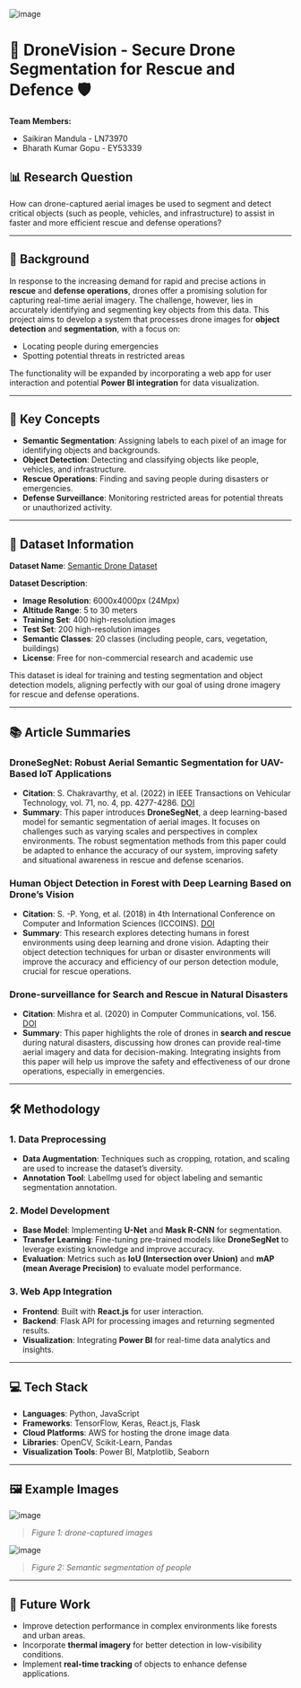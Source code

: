 ![image](https://github.com/user-attachments/assets/e6edfa12-d167-4b1d-8d78-accc2209e3e5)



# 🚁 DroneVision - Secure Drone Segmentation for Rescue and Defence 🛡️

**Team Members:**
- Saikiran Mandula - LN73970
- Bharath Kumar Gopu - EY53339

## 📊 Research Question
How can drone-captured aerial images be used to segment and detect critical objects (such as people, vehicles, and infrastructure) to assist in faster and more efficient rescue and defense operations?

---

## 📖 Background
In response to the increasing demand for rapid and precise actions in **rescue** and **defense operations**, drones offer a promising solution for capturing real-time aerial imagery. The challenge, however, lies in accurately identifying and segmenting key objects from this data. This project aims to develop a system that processes drone images for **object detection** and **segmentation**, with a focus on:
- Locating people during emergencies
- Spotting potential threats in restricted areas

The functionality will be expanded by incorporating a web app for user interaction and potential **Power BI integration** for data visualization. 

---

## 🧠 Key Concepts
- **Semantic Segmentation**: Assigning labels to each pixel of an image for identifying objects and backgrounds.
- **Object Detection**: Detecting and classifying objects like people, vehicles, and infrastructure.
- **Rescue Operations**: Finding and saving people during disasters or emergencies.
- **Defense Surveillance**: Monitoring restricted areas for potential threats or unauthorized activity.

---

## 📂 Dataset Information
**Dataset Name**: [Semantic Drone Dataset](https://www.tugraz.at/index.php?id=22387) 

**Dataset Description**:
- **Image Resolution**: 6000x4000px (24Mpx)
- **Altitude Range**: 5 to 30 meters
- **Training Set**: 400 high-resolution images
- **Test Set**: 200 high-resolution images
- **Semantic Classes**: 20 classes (including people, cars, vegetation, buildings)
- **License**: Free for non-commercial research and academic use

This dataset is ideal for training and testing segmentation and object detection models, aligning perfectly with our goal of using drone imagery for rescue and defense operations.

---

## 📚 Article Summaries

### DroneSegNet: Robust Aerial Semantic Segmentation for UAV-Based IoT Applications
- **Citation**: S. Chakravarthy, et al. (2022) in IEEE Transactions on Vehicular Technology, vol. 71, no. 4, pp. 4277-4286. [DOI](https://doi.org/10.1109/TVT.2022.3144358)
- **Summary**: This paper introduces **DroneSegNet**, a deep learning-based model for semantic segmentation of aerial images. It focuses on challenges such as varying scales and perspectives in complex environments. The robust segmentation methods from this paper could be adapted to enhance the accuracy of our system, improving safety and situational awareness in rescue and defense scenarios.

### Human Object Detection in Forest with Deep Learning Based on Drone’s Vision
- **Citation**: S. -P. Yong, et al. (2018) in 4th International Conference on Computer and Information Sciences (ICCOINS). [DOI](https://doi.org/10.1109/ICCOINS.2018.8510564)
- **Summary**: This research explores detecting humans in forest environments using deep learning and drone vision. Adapting their object detection techniques for urban or disaster environments will improve the accuracy and efficiency of our person detection module, crucial for rescue operations.

### Drone-surveillance for Search and Rescue in Natural Disasters
- **Citation**: Mishra et al. (2020) in Computer Communications, vol. 156. [DOI](https://doi.org/10.1016/j.comcom.2020.03.012)
- **Summary**: This paper highlights the role of drones in **search and rescue** during natural disasters, discussing how drones can provide real-time aerial imagery and data for decision-making. Integrating insights from this paper will help us improve the safety and effectiveness of our drone operations, especially in emergencies.

---

## 🛠️ Methodology

### 1. **Data Preprocessing**
   - **Data Augmentation**: Techniques such as cropping, rotation, and scaling are used to increase the dataset’s diversity.
   - **Annotation Tool**: LabelImg used for object labeling and semantic segmentation annotation.

### 2. **Model Development**
   - **Base Model**: Implementing **U-Net** and **Mask R-CNN** for segmentation.
   - **Transfer Learning**: Fine-tuning pre-trained models like **DroneSegNet** to leverage existing knowledge and improve accuracy.
   - **Evaluation**: Metrics such as **IoU (Intersection over Union)** and **mAP (mean Average Precision)** to evaluate model performance.

### 3. **Web App Integration**
   - **Frontend**: Built with **React.js** for user interaction.
   - **Backend**: Flask API for processing images and returning segmented results.
   - **Visualization**: Integrating **Power BI** for real-time data analytics and insights.

---

## 💻 Tech Stack
- **Languages**: Python, JavaScript
- **Frameworks**: TensorFlow, Keras, React.js, Flask
- **Cloud Platforms**: AWS for hosting the drone image data
- **Libraries**: OpenCV, Scikit-Learn, Pandas
- **Visualization Tools**: Power BI, Matplotlib, Seaborn

---


## 🖼️ Example Images

![image](https://github.com/user-attachments/assets/f9f6d543-e36c-4ed5-ac84-1d13bb82babb)

> *Figure 1: drone-captured images*

![image](https://github.com/user-attachments/assets/485487c9-d68c-46ea-8c82-29376fe8bb08)


> *Figure 2: Semantic segmentation of people*

---

## 🚀 Future Work
- Improve detection performance in complex environments like forests and urban areas.
- Incorporate **thermal imagery** for better detection in low-visibility conditions.
- Implement **real-time tracking** of objects to enhance defense applications.


